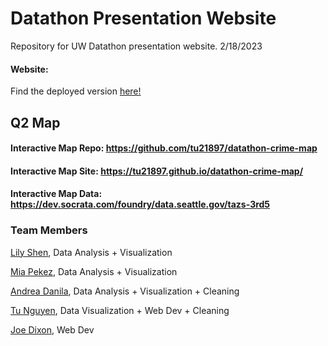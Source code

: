 # Datathon Presentation Website

Repository for UW Datathon presentation website. 2/18/2023

#### Website:
 
Find the deployed version [here!](https://elegant-alpaca-09fa58.netlify.app/)

## Q2 Map

#### Interactive Map Repo: https://github.com/tu21897/datathon-crime-map
#### Interactive Map Site: https://tu21897.github.io/datathon-crime-map/
#### Interactive Map Data: https://dev.socrata.com/foundry/data.seattle.gov/tazs-3rd5

### Team Members
[Lily Shen](https://github.com/lil-ds), Data Analysis + Visualization

[Mia Pekez](https://github.com/miapkz), Data Analysis + Visualization

[Andrea Danila](https://github.com/andrea-dan), Data Analysis + Visualization + Cleaning

[Tu Nguyen](https://github.com/tu21897), Data Visualization + Web Dev + Cleaning

[Joe Dixon](https://github.com/joerdixon), Web Dev
